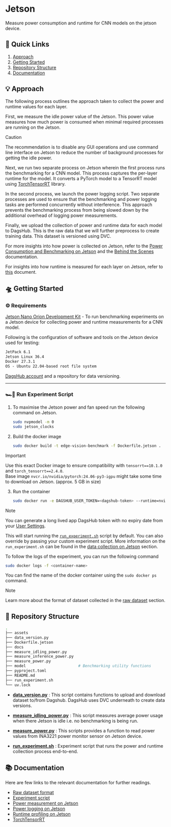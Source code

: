 # Jetson

Measure power consumption and runtime for CNN models on the jetson device.

## 🔗 Quick Links

1. [Approach](#-approach)
2. [Getting Started](#-getting-started)
3. [Repository Structure](#-repository-structure)
4. [Documentation](#-documentation)

## 💡 Approach

The following process outlines the approach taken to collect the power and runtime values for each layer.

First, we measure the idle power value of the Jetson. This power value measures how much power is consumed when minimal required processes are running on the Jetson.

> [!CAUTION]
> The recommendation is to disable any GUI operations and use command line interface on Jetson  to reduce the number of background processes for getting the idle power.

Next, we run two separate process on Jetson wherein the first process runs the benchmarking for a CNN model. This process captures the per-layer runtime for the model. It converts a PyTorch model to a TensorRT model using [TorchTensorRT](https://github.com/pytorch/TensorRT/) library.

In the second process, we launch the power logging script. Two separate processes are used to ensure that the benchmarking and power logging tasks are performed concurrently without interference. This approach prevents the benchmarking process from being slowed down by the additional overhead of logging power measurements.

Finally, we upload the collection of power and runtime data for each model to DagsHub. This is the raw data that we will further preprocess to create training data. This dataset is versioned using DVC.

For more insights into how power is collected on Jetson, refer to the [Power Consumption and Benchmarking on Jetson](../../docs/JetsonPowerMeasurement.md) and the [Behind the Scenes](../../docs/DeepDive.md#power-measurement-and-logging) documentation.

For insights into how runtime is measured for each layer on Jetson, refer to [this](../../docs/DeepDive.md#tensorrt-runtime-profiling) document.

## 🛸 Getting Started

### ⚙️ Requirements

[Jetson Nano Orion Development Kit](https://developer.nvidia.com/embedded/learn/jetson-agx-orin-devkit-user-guide/index.html) - To run benchmarking experiments on a Jetson device for collecting power and runtime measurements for a CNN model.

Following is the configuration of software and tools on the Jetson device used for testing:

```txt
JetPack 6.1
Jetson Linux 36.4
Docker 27.3.1
OS - Ubuntu 22.04-based root file system
```

[DagsHub account](https://dagshub.com/) and a repository for data versioning.

---

### 🏎💨 Run Experiment Script

1. To maximise the Jetson power and fan speed run the following command on Jetson.

    ```bash
    sudo nvpmodel -m 0
    sudo jetson_clocks
    ```

2. Build the docker image

    ```bash
    sudo docker build -t edge-vision-benchmark -f Dockerfile.jetson .
    ```

> [!IMPORTANT]  
> Use this exact Docker image to ensure compatibility with `tensorrt==10.1.0` and `torch_tensorrt==2.4.0`.</br>
> Base image `nvcr.io/nvidia/pytorch:24.06-py3-igpu` might take some time to download on Jetson. (approx. 5 GB in size)

3. Run the container

    ```bash
    sudo docker run -e DAGSHUB_USER_TOKEN=<dagshub-token> --runtime=nvidia --ipc=host -v $(pwd):/app -d edge-vision-benchmark
    ```

> [!NOTE]  
> You can generate a long lived app DagsHub token with no expiry date from your [User Settings](https://dagshub.com/user/settings/tokens).

This will start running the [`run_experiment.sh`](./run_experiment.sh) script by default. You can also override by passing your custom experiment script. More information on the `run_experiment.sh` can be found in the [data collection on Jetson](../../docs/ExperimentScripts.md#data-collection-script-on-jetson) section.

To follow the logs of the experiment, you can run the following command

```bash
sudo docker logs -f <container-name>
```

You can find the name of the docker container using the `sudo docker ps` command.

> [!NOTE]  
> Learn more about the format of dataset collected in the [raw dataset](../../docs/DatasetFormats.md#raw-dataset-format) section.

## 📂 Repository Structure

```bash
.
├── assets
├── data_version.py
├── Dockerfile.jetson
├── docs
├── measure_idling_power.py
├── measure_inference_power.py
├── measure_power.py
├── model                       # Benchmarking utility functions
├── pyproject.toml
├── README.md
├── run_experiment.sh
└── uv.lock
```

- **[data_version.py](./data_version.py)** : This script contains functions to upload and download dataset to/from Dagshub. DagsHub uses DVC underneath to create data versions.

- **[measure_idling_power.py](./measure_idling_power.py)** : This script measures average power usage when there Jetson is idle i.e. no benchmarking is being run.

- **[measure_power.py](./measure_power.py)** : This scripts provides a function to read power values from  INA3221 power monitor sensor on Jetson device.

- **[run_experiment.sh](./run_experiment.sh)** : Experiment script that runs the power and runtime collection process end-to-end.

## 📚 Documentation

Here are few links to the relevant documentation for further readings.

- [Raw dataset format](../../docs/DatasetFormats.md#raw-dataset-format)
- [Experiment script](../../docs/ExperimentScripts.md#data-collection-script-on-jetson)
- [Power measurement on Jetson](../../docs/JetsonPowerMeasurement.md)
- [Power logging on Jetson](../../docs/DeepDive.md#power-measurement-and-logging)
- [Runtime profiling on Jetson](../../docs/DeepDive.md#tensorrt-runtime-profiling)
- [TorchTensorRT](../../docs/TorchTensorRT.md)
